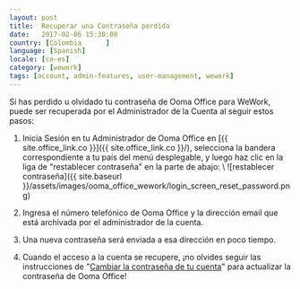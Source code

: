 ```yaml
---
layout: post
title:  Recuperar una Contraseña perdida
date:   2017-02-06 15:30:00
country: [Colombia		]
language: [Spanish]
locale: [co-es]
category: [wework]
tags: [account, admin-features, user-management, wework]
---
```


Si has perdido u olvidado tu contraseña de Ooma Office para WeWork, puede ser recuperada por el Administrador de la Cuenta al seguir estos pasos:

1. Inicia Sesión en tu Administrador de Ooma Office en [{{ site.office_link.co }}]({{ site.office_link.co }}/), selecciona la bandera correspondiente a tu país del menú desplegable, y luego haz clic en la liga de "restablecer contraseña" en la parte de abajo: \\
   ![restablecer contraseña]({{ site.baseurl }}/assets/images/ooma_office_wework/login_screen_reset_password.png)

2. Ingresa el número telefónico de Ooma Office y la dirección email que está archivada por el administrador de la cuenta.
3. Una nueva contraseña será enviada a esa dirección en poco tiempo.
4. Cuando el acceso a la cuenta se recupere, ¡no olvides seguir las instrucciones de "[Cambiar la contraseña de tu cuenta](/co/es/changing-your-account-password)" para actualizar la contraseña de Ooma Office!
